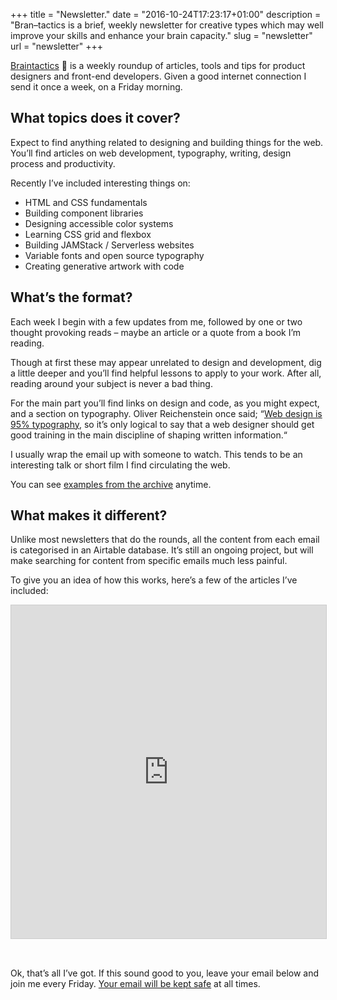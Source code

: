 +++
title = "Newsletter."
date = "2016-10-24T17:23:17+01:00"
description = "Bran–tactics is a brief, weekly newsletter for creative types which may well improve your skills and enhance your brain capacity."
slug = "newsletter"
url = "newsletter"
+++

[Braintactics](https://us14.campaign-archive.com/home/?u=4e8fba8d0ab4a857159c0104e&id=d6ad2b65ca) 🤯 is a weekly roundup of articles, tools and tips for product designers and front-end developers. Given a good internet connection I send it once a week, on a Friday morning.

## What topics does it cover?

Expect to find anything related to designing and building things for the web. You’ll find articles on web development, typography, writing, design process and productivity.

Recently I’ve included interesting things on:  

- HTML and CSS fundamentals
- Building component libraries
- Designing accessible color systems
- Learning CSS grid and flexbox
- Building JAMStack / Serverless websites
- Variable fonts and open source typography
- Creating generative artwork with code

## What’s the format?

Each week I begin with a few updates from me, followed by one or two thought provoking reads – maybe an article or a quote from a book I’m reading.

Though at first these may appear unrelated to design and development, dig a little deeper and you’ll find helpful lessons to apply to your work. After all, reading around your subject is never a bad thing.

For the main part you’ll find links on design and code, as you might expect, and a section on typography. Oliver Reichenstein once said; “[Web design is 95% typography](https://ia.net/topics/the-web-is-all-about-typography-period), so it’s only logical to say that a web designer should get good training in the main discipline of shaping written information.“

I usually wrap the email up with someone to watch. This tends to be an interesting talk or short film I find circulating the web.

You can see [examples from the archive](https://us14.campaign-archive.com/home/?u=4e8fba8d0ab4a857159c0104e&id=d6ad2b65ca) anytime.

## What makes it different?

Unlike most newsletters that do the rounds, all the content from each email is categorised in an Airtable database. It’s still an ongoing project, but will make searching for content from specific emails much less painful.

To give you an idea of how this works, here’s a few of the articles I’ve included:

<iframe class="airtable-embed" src="https://airtable.com/embed/shrNJfWOPBWex4Hqx?backgroundColor=purple&viewControls=on" frameborder="0" onmousewheel="" width="100%" height="533" style="background: transparent; border: 1px solid #ccc;margin-bottom: 32px;"></iframe>

Ok, that’s all I’ve got. If this sound good to you, leave your email below and join me every Friday. [Your email will be kept safe](/privacy/) at all times.
